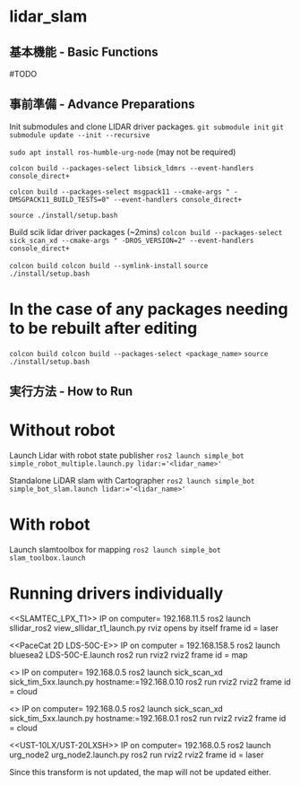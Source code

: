# lidar_slam

## 基本機能 - Basic Functions ##
#TODO

## 事前準備 - Advance Preparations ##
Init submodules and clone LIDAR driver packages.
`git submodule init`
`git submodule update --init --recursive`

`sudo apt install ros-humble-urg-node` (may not be required)

`colcon build --packages-select libsick_ldmrs --event-handlers console_direct+`

`colcon build --packages-select msgpack11 --cmake-args " -DMSGPACK11_BUILD_TESTS=0" --event-handlers console_direct+`

`source ./install/setup.bash`

Build scik lidar driver packages (~2mins)
`colcon build --packages-select sick_scan_xd --cmake-args " -DROS_VERSION=2" --event-handlers console_direct+`

`colcon build colcon build --symlink-install`
`source ./install/setup.bash`

# In the case of any packages needing to be rebuilt after editing
`colcon build colcon build --packages-select <package_name>`
`source ./install/setup.bash`

## 実行方法 - How to Run ##
# Without robot
Launch Lidar with robot state publisher
`ros2 launch simple_bot simple_robot_multiple.launch.py lidar:='<lidar_name>'`

Standalone LiDAR slam with Cartographer
`ros2 launch simple_bot simple_bot_slam.launch lidar:='<lidar_name>'`

# With robot
Launch slamtoolbox for mapping
`ros2 launch simple_bot slam_toolbox.launch`

# Running drivers individually
<<SLAMTEC_LPX_T1>>
IP on computer= 192.168.11.5
ros2 launch sllidar_ros2 view_sllidar_t1_launch.py
rviz opens by itself
frame id = laser

<<PaceCat 2D LDS-50C-E>>
IP on computer = 192.168.158.5
ros2 launch bluesea2 LDS-50C-E.launch
ros2 run rviz2 rviz2
frame id = map

<<SICK TIM571>>
IP on computer= 192.168.0.5
ros2 launch sick_scan_xd sick_tim_5xx.launch.py hostname:=192.168.0.10
ros2 run rviz2 rviz2
frame id = cloud

<<SICK TIM551>>
IP on computer= 192.168.0.5
ros2 launch sick_scan_xd sick_tim_5xx.launch.py hostname:=192.168.0.1
ros2 run rviz2 rviz2
frame id = cloud

<<UST-10LX/UST-20LXSH>>
IP on computer= 192.168.0.5
ros2 launch urg_node2 urg_node2.launch.py
ros2 run rviz2 rviz2
frame id = laser


Since this transform is not updated, the map will not be updated either.
